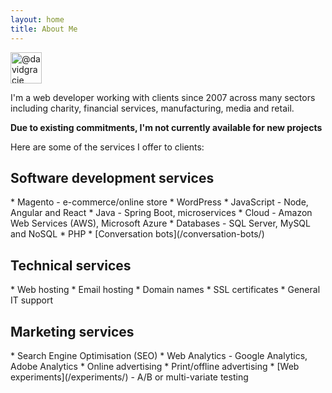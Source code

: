 ```yaml
---
layout: home
title: About Me
---
```

<img alt="@davidgracie" src="https://github.com/davidgracie.png?size=100" width="50" height="50">

I'm a web developer working with clients since 2007 across many sectors including charity, financial services, manufacturing, media and retail.

<div class="info-box">
  <strong>Due to existing commitments, I'm not currently available for new projects</strong>
</div>

Here are some of the services I offer to clients:

<div class="highlight-box" markdown="1">
  <h2>Software development services</h2>
  * Magento - e-commerce/online store
  * WordPress
  * JavaScript - Node, Angular and React
  * Java - Spring Boot, microservices
  * Cloud - Amazon Web Services (AWS), Microsoft Azure
  * Databases - SQL Server, MySQL and NoSQL
  * PHP
  * [Conversation bots](/conversation-bots/)
</div>

<div class="highlight-box" markdown="1">
  <h2>Technical services</h2>
  * Web hosting
  * Email hosting
  * Domain names
  * SSL certificates
  * General IT support
</div>

<div class="highlight-box" markdown="1">
  <h2>Marketing services</h2>
  * Search Engine Optimisation (SEO)
  * Web Analytics - Google Analytics, Adobe Analytics
  * Online advertising
  * Print/offline advertising
  * [Web experiments](/experiments/) - A/B or multi-variate testing
</div>

